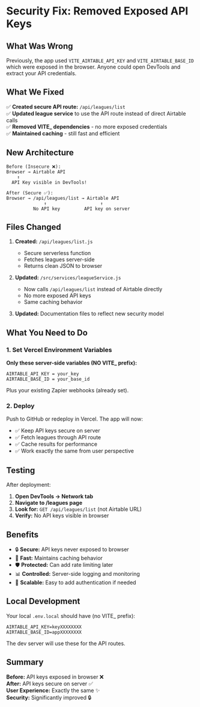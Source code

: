 # Security Fix: Removed Exposed API Keys

## What Was Wrong

Previously, the app used `VITE_AIRTABLE_API_KEY` and `VITE_AIRTABLE_BASE_ID` which were exposed in the browser. Anyone could open DevTools and extract your API credentials.

## What We Fixed

✅ **Created secure API route:** `/api/leagues/list`  
✅ **Updated league service** to use the API route instead of direct Airtable calls  
✅ **Removed VITE_ dependencies** - no more exposed credentials  
✅ **Maintained caching** - still fast and efficient  

## New Architecture

```
Before (Insecure ❌):
Browser → Airtable API
    ↑
  API Key visible in DevTools!

After (Secure ✅):
Browser → /api/leagues/list → Airtable API
              ↑                    ↑
          No API key         API key on server
```

## Files Changed

1. **Created:** `/api/leagues/list.js`
   - Secure serverless function
   - Fetches leagues server-side
   - Returns clean JSON to browser

2. **Updated:** `/src/services/leagueService.js`
   - Now calls `/api/leagues/list` instead of Airtable directly
   - No more exposed API keys
   - Same caching behavior

3. **Updated:** Documentation files to reflect new security model

## What You Need to Do

### 1. Set Vercel Environment Variables

**Only these server-side variables (NO VITE_ prefix):**

```
AIRTABLE_API_KEY = your_key
AIRTABLE_BASE_ID = your_base_id
```

Plus your existing Zapier webhooks (already set).

### 2. Deploy

Push to GitHub or redeploy in Vercel. The app will now:
- ✅ Keep API keys secure on server
- ✅ Fetch leagues through API route
- ✅ Cache results for performance
- ✅ Work exactly the same from user perspective

## Testing

After deployment:

1. **Open DevTools → Network tab**
2. **Navigate to /leagues page**
3. **Look for:** `GET /api/leagues/list` (not Airtable URL)
4. **Verify:** No API keys visible in browser

## Benefits

- 🔒 **Secure:** API keys never exposed to browser
- 🚀 **Fast:** Maintains caching behavior
- 🛡️ **Protected:** Can add rate limiting later
- 📊 **Controlled:** Server-side logging and monitoring
- 🔐 **Scalable:** Easy to add authentication if needed

## Local Development

Your local `.env.local` should have (no VITE_ prefix):

```env
AIRTABLE_API_KEY=keyXXXXXXXX
AIRTABLE_BASE_ID=appXXXXXXXX
```

The dev server will use these for the API routes.

## Summary

**Before:** API keys exposed in browser ❌  
**After:** API keys secure on server ✅  
**User Experience:** Exactly the same ✨  
**Security:** Significantly improved 🔒
